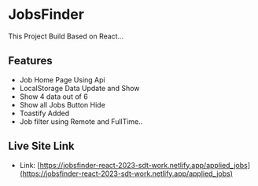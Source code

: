 # JobsFinder 
This Project Build Based on React...

## Features

- Job Home Page Using Api 
- LocalStorage Data Update and Show
- Show 4 data out of 6
- Show all Jobs Button Hide 
- Toastify Added
- Job filter using Remote and FullTime.. 

## Live Site Link
- Link: [https://jobsfinder-react-2023-sdt-work.netlify.app/applied_jobs](https://jobsfinder-react-2023-sdt-work.netlify.app/applied_jobs)
